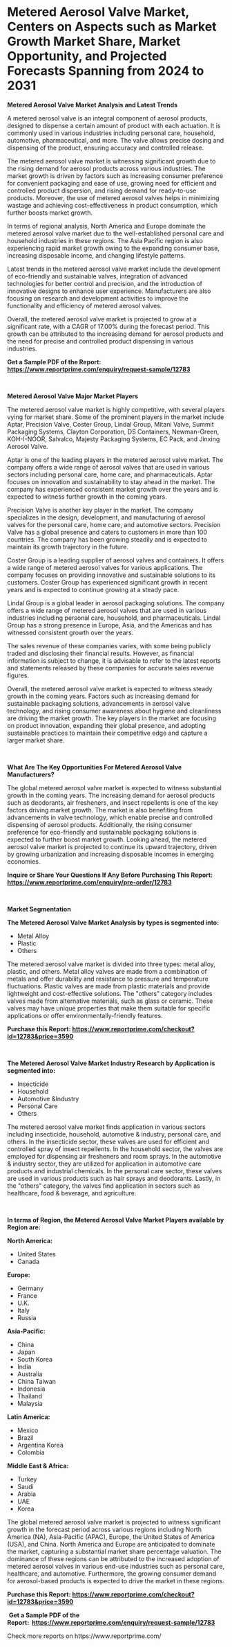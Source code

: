 <p><h1>Metered Aerosol Valve Market, Centers on Aspects such as Market Growth Market Share, Market Opportunity, and Projected Forecasts Spanning from 2024 to 2031</h1></p><p><strong>Metered Aerosol Valve Market Analysis and Latest Trends</strong></p>
<p><p>A metered aerosol valve is an integral component of aerosol products, designed to dispense a certain amount of product with each actuation. It is commonly used in various industries including personal care, household, automotive, pharmaceutical, and more. The valve allows precise dosing and dispensing of the product, ensuring accuracy and controlled release.</p><p>The metered aerosol valve market is witnessing significant growth due to the rising demand for aerosol products across various industries. The market growth is driven by factors such as increasing consumer preference for convenient packaging and ease of use, growing need for efficient and controlled product dispersion, and rising demand for ready-to-use products. Moreover, the use of metered aerosol valves helps in minimizing wastage and achieving cost-effectiveness in product consumption, which further boosts market growth.</p><p>In terms of regional analysis, North America and Europe dominate the metered aerosol valve market due to the well-established personal care and household industries in these regions. The Asia Pacific region is also experiencing rapid market growth owing to the expanding consumer base, increasing disposable income, and changing lifestyle patterns.</p><p>Latest trends in the metered aerosol valve market include the development of eco-friendly and sustainable valves, integration of advanced technologies for better control and precision, and the introduction of innovative designs to enhance user experience. Manufacturers are also focusing on research and development activities to improve the functionality and efficiency of metered aerosol valves.</p><p>Overall, the metered aerosol valve market is projected to grow at a significant rate, with a CAGR of 17.00% during the forecast period. This growth can be attributed to the increasing demand for aerosol products and the need for precise and controlled product dispensing in various industries.</p></p>
<p><strong>Get a Sample PDF of the Report:&nbsp; <a href="https://www.reportprime.com/enquiry/request-sample/12783">https://www.reportprime.com/enquiry/request-sample/12783</a></strong></p>
<p>&nbsp;</p>
<p><strong>Metered Aerosol Valve Major Market Players</strong></p>
<p><p>The metered aerosol valve market is highly competitive, with several players vying for market share. Some of the prominent players in the market include Aptar, Precision Valve, Coster Group, Lindal Group, Mitani Valve, Summit Packaging Systems, Clayton Corporation, DS Containers, Newman-Green, KOH-I-NOOR, Salvalco, Majesty Packaging Systems, EC Pack, and Jinxing Aerosol Valve.</p><p>Aptar is one of the leading players in the metered aerosol valve market. The company offers a wide range of aerosol valves that are used in various sectors including personal care, home care, and pharmaceuticals. Aptar focuses on innovation and sustainability to stay ahead in the market. The company has experienced consistent market growth over the years and is expected to witness further growth in the coming years.</p><p>Precision Valve is another key player in the market. The company specializes in the design, development, and manufacturing of aerosol valves for the personal care, home care, and automotive sectors. Precision Valve has a global presence and caters to customers in more than 100 countries. The company has been growing steadily and is expected to maintain its growth trajectory in the future.</p><p>Coster Group is a leading supplier of aerosol valves and containers. It offers a wide range of metered aerosol valves for various applications. The company focuses on providing innovative and sustainable solutions to its customers. Coster Group has experienced significant growth in recent years and is expected to continue growing at a steady pace.</p><p>Lindal Group is a global leader in aerosol packaging solutions. The company offers a wide range of metered aerosol valves that are used in various industries including personal care, household, and pharmaceuticals. Lindal Group has a strong presence in Europe, Asia, and the Americas and has witnessed consistent growth over the years.</p><p>The sales revenue of these companies varies, with some being publicly traded and disclosing their financial results. However, as financial information is subject to change, it is advisable to refer to the latest reports and statements released by these companies for accurate sales revenue figures.</p><p>Overall, the metered aerosol valve market is expected to witness steady growth in the coming years. Factors such as increasing demand for sustainable packaging solutions, advancements in aerosol valve technology, and rising consumer awareness about hygiene and cleanliness are driving the market growth. The key players in the market are focusing on product innovation, expanding their global presence, and adopting sustainable practices to maintain their competitive edge and capture a larger market share.</p></p>
<p>&nbsp;</p>
<p><strong>What Are The Key Opportunities For Metered Aerosol Valve Manufacturers?</strong></p>
<p><p>The global metered aerosol valve market is expected to witness substantial growth in the coming years. The increasing demand for aerosol products such as deodorants, air fresheners, and insect repellents is one of the key factors driving market growth. The market is also benefiting from advancements in valve technology, which enable precise and controlled dispensing of aerosol products. Additionally, the rising consumer preference for eco-friendly and sustainable packaging solutions is expected to further boost market growth. Looking ahead, the metered aerosol valve market is projected to continue its upward trajectory, driven by growing urbanization and increasing disposable incomes in emerging economies.</p></p>
<p><strong>Inquire or Share Your Questions If Any Before Purchasing This Report: <a href="https://www.reportprime.com/enquiry/pre-order/12783">https://www.reportprime.com/enquiry/pre-order/12783</a></strong></p>
<p>&nbsp;</p>
<p><strong>Market Segmentation</strong></p>
<p><strong>The Metered Aerosol Valve Market Analysis by types is segmented into:</strong></p>
<p><ul><li>Metal Alloy</li><li>Plastic</li><li>Others</li></ul></p>
<p><p>The metered aerosol valve market is divided into three types: metal alloy, plastic, and others. Metal alloy valves are made from a combination of metals and offer durability and resistance to pressure and temperature fluctuations. Plastic valves are made from plastic materials and provide lightweight and cost-effective solutions. The "others" category includes valves made from alternative materials, such as glass or ceramic. These valves may have unique properties that make them suitable for specific applications or offer environmentally-friendly features.</p></p>
<p><strong>Purchase this Report:&nbsp;<a href="https://www.reportprime.com/checkout?id=12783&price=3590">https://www.reportprime.com/checkout?id=12783&price=3590</a></strong></p>
<p>&nbsp;</p>
<p><strong>The Metered Aerosol Valve Market Industry Research by Application is segmented into:</strong></p>
<p><ul><li>Insecticide</li><li>Household</li><li>Automotive &Industry</li><li>Personal Care</li><li>Others</li></ul></p>
<p><p>The metered aerosol valve market finds application in various sectors including insecticide, household, automotive & industry, personal care, and others. In the insecticide sector, these valves are used for efficient and controlled spray of insect repellents. In the household sector, the valves are employed for dispensing air fresheners and room sprays. In the automotive & industry sector, they are utilized for application in automotive care products and industrial chemicals. In the personal care sector, these valves are used in various products such as hair sprays and deodorants. Lastly, in the "others" category, the valves find application in sectors such as healthcare, food & beverage, and agriculture.</p></p>
<p>&nbsp;</p>
<p><strong>In terms of Region, the Metered Aerosol Valve Market Players available by Region are:</strong></p>
<p>
    <p> <strong> North America: </strong>
        <ul>
            <li>United States</li>
            <li>Canada</li>
        </ul>
        </p> 
    <p> <strong> Europe: </strong>
        <ul>
            <li>Germany</li>
            <li>France</li>
            <li>U.K.</li>
            <li>Italy</li>
            <li>Russia</li>
        </ul>
        </p> 
    <p> <strong> Asia-Pacific: </strong>
        <ul>
            <li>China</li>
            <li>Japan</li>
            <li>South Korea</li>
            <li>India</li>
            <li>Australia</li>
            <li>China Taiwan</li>
            <li>Indonesia</li>
            <li>Thailand</li>
            <li>Malaysia</li>
        </ul>
        </p> 
    <p> <strong> Latin America: </strong>
        <ul>
            <li>Mexico</li>
            <li>Brazil</li>
            <li>Argentina Korea</li>
            <li>Colombia</li>
        </ul>
        </p> 
    <p> <strong> Middle East & Africa: </strong>
        <ul>
            <li>Turkey</li>
            <li>Saudi</li>
            <li>Arabia</li>
            <li>UAE</li>
            <li>Korea</li>
        </ul>
    </p>
    </p>
<p><p>The global metered aerosol valve market is projected to witness significant growth in the forecast period across various regions including North America (NA), Asia-Pacific (APAC), Europe, the United States of America (USA), and China. North America and Europe are anticipated to dominate the market, capturing a substantial market share percentage valuation. The dominance of these regions can be attributed to the increased adoption of metered aerosol valves in various end-use industries such as personal care, healthcare, and automotive. Furthermore, the growing consumer demand for aerosol-based products is expected to drive the market in these regions.</p></p>
<p><strong>Purchase this Report: <a href="https://www.reportprime.com/checkout?id=12783&price=3590">https://www.reportprime.com/checkout?id=12783&price=3590</a></strong></p>
<p>&nbsp;<strong>Get a Sample PDF of the Report:&nbsp;&nbsp;<a href="https://www.reportprime.com/enquiry/request-sample/12783">https://www.reportprime.com/enquiry/request-sample/12783</a></strong></p>
<p><strong></strong></p>
<p>Check more reports on https://www.reportprime.com/</p>